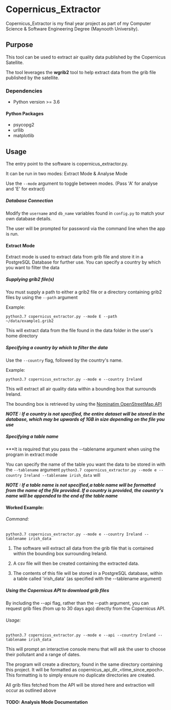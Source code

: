 # Copernicus_Extractor
Copernicus_Extractor is my final year project as part of my Computer Science & Software Engineering Degree (Maynooth University).

## Purpose  
This tool can be used to extract air quality data published by the Copernicus Satellite.

The tool leverages the __wgrib2__ tool to help extract data from the grib file published by the satellite.

### Dependencies

* Python version >= 3.6
#### Python Packages
* psycopg2
* urllib 
* matplotlib

## Usage
The entry point to the software is copernicus_extractor.py.

It can be run in two modes: Extract Mode & Analyse Mode

Use the `--mode` argument to toggle between modes. (Pass 'A' for analyse and 'E' for extract)

##### Database Connection

Modify the `username` and `db_name` variables found in `config.py` to match your own database details.

The user will be prompted for password via the command line when the app is run.

#### Extract Mode

Extract mode is used to extract data from grib file and store it in a PostgreSQL Database for further use.
You can specify a country by which you want to filter the data

##### Supplying grib2 file(s)

You must supply a path to either a  grib2 file or a directory containing grib2 files by using the `--path` argument

Example:

`python3.7 copernicus_extractor.py --mode E --path ~/data/example1.grib2`

This will extract data from the file found in the data folder in the user's home directory

##### Specifying a country by which to filter the data

Use the `--country` flag, followed by the country's name.

Example:

`python3.7 copernicus_extractor.py --mode e --country Ireland`

This will extract all air quality data within a bounding box that surrounds Ireland.

The bounding box is retrieved by using the [Nominatim OpenStreetMap API](https://wiki.openstreetmap.org/wiki/Nominatim)

***NOTE : If a country is not specified, the entire dataset will be stored in the database, which may be upwards of 1GB in size depending on the file you use***

##### Specifying a table name

***It is required that you pass the --tablename argument when using the program in extract mode

You can specify the name of the table you want the data to be stored in with the `--tablename` argument
`python3.7 copernicus_extractor.py --mode e --country Ireland --tablename irish_data` 
will 

***NOTE : If a table name is not specified,a table name will be formatted from the name of the file provided. If a country is provided, the country's name will be appended to the end of the table name***

#### Worked Example:

###### Command: 

`python3.7 copernicus_extractor.py --mode e --country Ireland --tablename irish_data` 

1. The software will extract all data from the grib file that is contained within the bounding box surrounding Ireland.

2. A csv file will then be created containing the extracted data.

3. The contents of this file will be stored in a PostgreSQL database, within a table called 'irish_data' (as specified with the --tablename argument)

##### Using the Copernicus API to download grib files

By including the --api flag, rather than the --path argument, you can request grib files (from up to 30 days ago) directly from the Copernicus API.

###### Usage: 

`python3.7 copernicus_extractor.py --mode e --api --country Ireland --tablename irish_data` 

This will prompt an interactive console menu that will ask the user to choose their pollutant and a range of dates.

The program will create a directory, found in the same directory containing this project. It will be formatted as copernicus_api_dir_<time_since_epoch>. This formatting is to simply ensure no duplicate directories are created.

All grib files fetched from the API will be stored here and extraction will occur as outlined above

#### TODO: Analysis Mode Documentation


